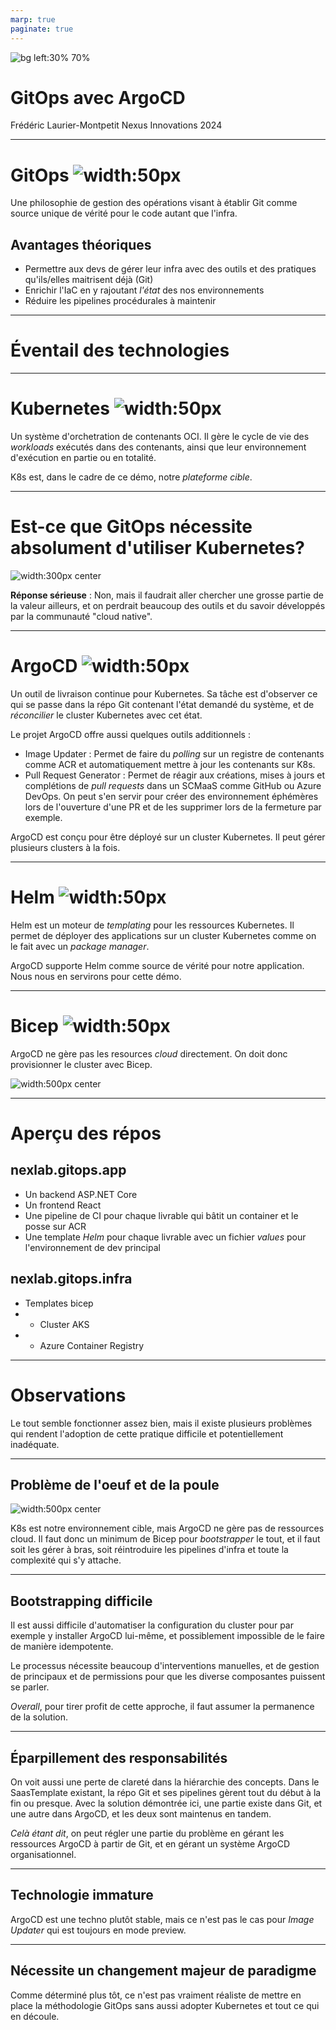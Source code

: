 ```yaml
---
marp: true
paginate: true
---
```


<style>
img[alt~="center"] {
  display: block;
  margin: 0 auto;
}
</style>

![bg left:30% 70%](https://argo-cd.readthedocs.io/en/stable/assets/logo.png)
# GitOps avec ArgoCD
Frédéric Laurier-Montpetit
Nexus Innovations
2024

---
# GitOps ![width:50px](https://git-scm.com/images/logos/downloads/Git-Icon-1788C.png)
Une philosophie de gestion des opérations visant à établir Git comme source unique de vérité pour le code autant que l'infra. 

## Avantages théoriques
* Permettre aux devs de gérer leur infra avec des outils et des pratiques qu'ils/elles maitrisent déjà (Git)
* Enrichir l'IaC en y rajoutant *l'état* des nos environnements
* Réduire les pipelines procédurales à maintenir

---
# Éventail des technologies

---
# Kubernetes ![width:50px](https://upload.wikimedia.org/wikipedia/commons/thumb/3/39/Kubernetes_logo_without_workmark.svg/2109px-Kubernetes_logo_without_workmark.svg.png)
Un système d'orchetration de contenants OCI. Il gère le cycle de vie des *workloads* exécutés dans des contenants, ainsi que leur environnement d'exécution en partie ou en totalité.

K8s est, dans le cadre de ce démo, notre *plateforme cible*.

---
# Est-ce que GitOps nécessite absolument d'utiliser Kubernetes?
![width:300px center](https://i.kym-cdn.com/photos/images/newsfeed/001/650/747/aaf.png)

**Réponse sérieuse** : Non, mais il faudrait aller chercher une grosse partie de la valeur ailleurs, et on perdrait beaucoup des outils et du savoir développés par la communauté "cloud native". 

---
# ArgoCD ![width:50px](https://argo-cd.readthedocs.io/en/stable/assets/logo.png)
Un outil de livraison continue pour Kubernetes. Sa tâche est d'observer ce qui se passe dans la répo Git contenant l'état demandé du système, et de *réconcilier* le cluster Kubernetes avec cet état. 

Le projet ArgoCD offre aussi quelques outils additionnels : 

* Image Updater : Permet de faire du *polling* sur un registre de contenants comme ACR et automatiquement mettre à jour les contenants sur K8s.
* Pull Request Generator : Permet de réagir aux créations, mises à jours et complétions de *pull requests* dans un SCMaaS comme GitHub ou Azure DevOps. On peut s'en servir pour créer des environnement éphémères lors de l'ouverture d'une PR et de les supprimer lors de la fermeture par exemple. 

ArgoCD est conçu pour être déployé sur un cluster Kubernetes. Il peut gérer plusieurs clusters à la fois. 

---
# Helm ![width:50px](https://helm.sh/img/helm.svg)
Helm est un moteur de *templating* pour les ressources Kubernetes. Il permet de déployer des applications sur un cluster Kubernetes comme on le fait avec un *package manager*. 

ArgoCD supporte Helm comme source de vérité pour notre application. Nous nous en servirons pour cette démo. 

---
# Bicep ![width:50px](https://ms-azuretools.gallerycdn.vsassets.io/extensions/ms-azuretools/vscode-bicep/0.25.53/1707769602999/Microsoft.VisualStudio.Services.Icons.Default)
ArgoCD ne gère pas les resources *cloud* directement. On doit donc provisionner le cluster avec Bicep. 

![width:500px center](https://i.kym-cdn.com/entries/icons/original/000/012/468/shakeee.jpg)

---
# Aperçu des répos
## nexlab.gitops.app
* Un backend ASP.NET Core
* Un frontend React
* Une pipeline de CI pour chaque livrable qui bâtit un container et le posse sur ACR 
* Une template *Helm* pour chaque livrable avec un fichier *values* pour l'environnement de dev principal

## nexlab.gitops.infra
* Templates bicep
* * Cluster AKS
* * Azure Container Registry

---
# Observations
Le tout semble fonctionner assez bien, mais il existe plusieurs problèmes qui rendent l'adoption de cette pratique difficile et potentiellement inadéquate.

---
## Problème de l'oeuf et de la poule
![width:500px center](https://clockwise.software/img/blog/solve-the-chicken-and-egg-problem/header-background.webp)

K8s est notre environnement cible, mais ArgoCD ne gère pas de ressources cloud. Il faut donc un minimum de Bicep pour *bootstrapper* le tout, et il faut soit les gérer à bras, soit réintroduire les pipelines d'infra et toute la complexité qui s'y attache.

---
## Bootstrapping difficile
Il est aussi difficile d'automatiser la configuration du cluster pour par exemple y installer ArgoCD lui-même, et possiblement impossible de le faire de manière idempotente. 

Le processus nécessite beaucoup d'interventions manuelles, et de gestion de principaux et de permissions pour que les diverse composantes puissent se parler.

*Overall*, pour tirer profit de cette approche, il faut assumer la permanence de la solution.

---
## Éparpillement des responsabilités
On voit aussi une perte de clareté dans la hiérarchie des concepts. Dans le SaasTemplate existant, la répo Git et ses pipelines gèrent tout du début à la fin ou presque. Avec la solution démontrée ici, une partie existe dans Git, et une autre dans ArgoCD, et les deux sont maintenus en tandem.

*Celà étant dit*, on peut régler une partie du problème en gérant les ressources ArgoCD à partir de Git, et en gérant un système ArgoCD organisationnel. 

---
## Technologie immature 
ArgoCD est une techno plutôt stable, mais ce n'est pas le cas pour *Image Updater* qui est toujours en mode preview.

---
## Nécessite un changement majeur de paradigme
Comme déterminé plus tôt, ce n'est pas vraiment réaliste de mettre en place la méthodologie GitOps sans aussi adopter Kubernetes et tout ce qui en découle. 